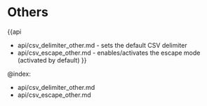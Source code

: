 Others
=======

{{api
- api/csv_delimiter_other.md - sets the default CSV delimiter
- api/csv_escape_other.md - enables/activates the escape mode (activated by default)
}}

@index:
- api/csv_delimiter_other.md
- api/csv_escape_other.md


